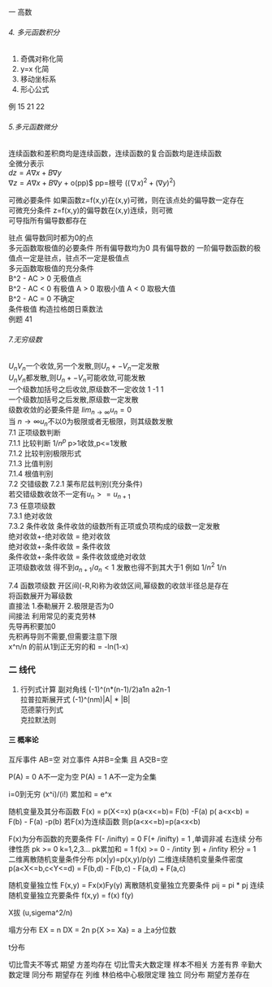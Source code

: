 一 高数
###### 4. 多元函数积分

1. 奇偶对称化简
2. y=x 化简
3. 移动坐标系
4. 形心公式

例 15 21 22

###### 5.多元函数微分
连续函数和差积商均是连续函数，连续函数的复合函数均是连续函数  
全微分表示  
$dz = A \nabla x + B \nabla y$  
$\nabla z =  A \nabla x + B \nabla y$ + o(pp)$  pp=根号 $( (\nabla x)^2+ (\nabla y)^2)$

可微必要条件
  如果函数z=f(x,y)在(x,y)可微，则在该点处的偏导数一定存在  
  可微充分条件
  z=f(x,y)的偏导数在(x,y)连续，则可微  
  可导指所有偏导数都存在

驻点 偏导数同时都为0的点  
多元函数取极值的必要条件 所有偏导数均为0
  具有偏导数的 一阶偏导数函数的极值点一定是驻点，驻点不一定是极值点  
多元函数取极值的充分条件  
  B^2 - AC > 0  无极值点  
  B^2 - AC < 0  有极值 A > 0 取极小值 A < 0 取极大值  
  B^2 - AC = 0 不确定  
  条件极值  构造拉格朗日乘数法  
例题 41
###### 7.无穷级数
$U_n V_n$一个收敛,另一个发散,则$U_n+-V_n$一定发散  
$U_n V_n$都发散,则$U_n+-V_n$可能收敛,可能发散  
一个级数加括号之后收敛,原级数不一定收敛  1 -1 1  
一个级数加括号之后发散,原级数一定发散  
级数收敛的必要条件是  $lim_{n \rightarrow \infty}u_n=0$  
当 $n \rightarrow \infty u_n$不以0为极限或者无极限，则其级数发散  
7.1 正项级数判断  
    7.1.1 比较判断 $1/n^p$ p>1收敛,p<=1发散  
    7.1.2 比较判别极限形式  
    7.1.3 比值判别  
    7.1.4 根值判别  
7.2 交错级数
    7.2.1 莱布尼兹判别(充分条件)  
    若交错级数收敛不一定有$u_n>=u_{n+1}$  
7.3 任意项级数  
    7.3.1 绝对收敛  
    7.3.2 条件收敛
    条件收敛的级数所有正项或负项构成的级数一定发散  
绝对收敛+-绝对收敛 = 绝对收敛  
绝对收敛+-条件收敛 = 条件收敛  
条件收敛+-条件收敛 = 条件收敛或绝对收敛  
正项级数收敛 得不到$a_{n+1}/a_n<1$ 发散也得不到其大于1 例如 $1/n^2$ 1/n

7.4 函数项级数
  开区间(-R,R)称为收敛区间,幂级数的收敛半径总是存在  
  将函数展开为幂级数  
    直接法 1.泰勒展开 2.极限是否为0  
    间接法 利用常见的麦克劳林  
  先导再积要加0  
  先积再导则不需要,但需要注意下限  
  x^n/n 的前从1到正无穷的和 = -ln(1-x)

### 二 线代
1. 行列式计算
  副对角线 (-1)^(n*(n-1)/2)a1n a2n-1  
  拉普拉斯展开式 (-1)^(nm)|A| * |B|   
  范德蒙行列式  
  克拉默法则  

#### 三 概率论
互斥事件 AB=空
对立事件 A并B=全集 且 A交B=空

P(A) = 0 A不一定为空
P(A) = 1 A不一定为全集

i=0到无穷 (x^i)/(i!) 累加和 = e^x


随机变量及其分布函数
F(x) = p(X<=x)
p(a<x<=b)= F(b) -F(a)
p( a<x<b) = F(b) - F(a) -p(b)
若F(x)为连续函数 则p(a<x<=b)=p(a<x<b)

F(x)为分布函数的充要条件 F(- /inifty) = 0 F(+ /inifty) = 1 ,单调非减 右连续
分布律性质 pk >= 0 k=1,2,3...  pk累加和 = 1
          f(x) >= 0   - /intity 到 + /infity 积分  = 1
二维离散随机变量条件分布 p(x|y)=p(x,y)/p(y)
二维连续随机变量条件密度
p(a<X<=b,c<Y<=d) = F(b,d) - F(b,c) - F(a,d) + F(a,c)

随机变量独立性 F(x,y) = Fx(x)Fy(y)
离散随机变量独立充要条件 pij = pi * pj
连续随机变量独立充要条件 f(x,y) = f(x) f(y)

X拔 (u,sigema^2/n)

塌方分布 EX = n  DX = 2n
p{X >= Xa} = a 上a分位数

t分布


切比雪夫不等式 期望 方差均存在
切比雪夫大数定理 样本不相关 方差有界
辛勤大数定理 同分布 期望存在
列维 林伯格中心极限定理  独立 同分布 期望方差存在
